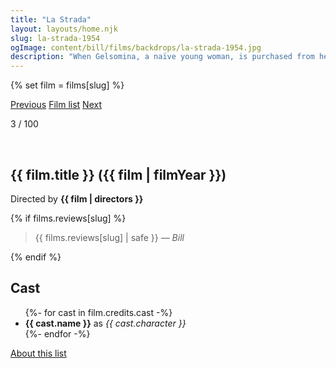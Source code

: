 ```yaml
---
title: "La Strada"
layout: layouts/home.njk
slug: la-strada-1954
ogImage: content/bill/films/backdrops/la-strada-1954.jpg
description: "When Gelsomina, a naïve young woman, is purchased from her impoverished mother by brutish circus strongman Zampanò to be his wife and partner, she loyally endures her husband's coldness and abuse as they travel the Italian countryside performing together. Soon Zampanò must deal with his jealousy and conflicted feelings about Gelsomina when she finds a kindred spirit in Il Matto, the carefree circus fool, and contemplates leaving Zampanò."
---
```


{% set film = films[slug] %}

<nav class="films">
  <a class="prev" href="../whisky-galore-1949">Previous</a>
  <a href="../">Film list</a>
  <a class="next" href="../north-by-northwest-1959">Next</a>
</nav>

<p>3 / 100</p>

<article class="film">
  <div class="backdrop-and-poster">
    <img class="poster" src="../films/posters/{{ slug }}.jpg" alt="">
    <img class="backdrop" src="../films/backdrops/{{ slug }}.jpg" alt="">
  </div>

  <h1>{{ film.title }} ({{ film | filmYear }})</h1>

  

  <p class="director">
    Directed by <strong>{{ film | directors }}</strong>
  </p>

  {% if films.reviews[slug] %}
    <blockquote> 
      {{ films.reviews[slug] | safe }} <em>— Bill</em>
    </blockquote> 
  {% endif %}

  <h2>
    Cast
  </h2>
  <ul>
    {%- for cast in film.credits.cast -%}
      <li>
        <strong>{{ cast.name }}</strong> as <em>{{ cast.character }}</em>
      </li>
    {%- endfor -%}
  </ul>
</article>
<footer>
  <a href="../about">About this list</a>
</footer>
